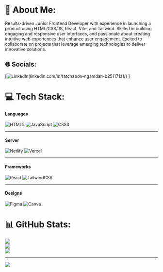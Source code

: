 # 💫 About Me:
Results-driven Junior Frontend Developer with experience in launching a product using HTML/CSS/JS, React, Vite, and Tailwind. Skilled in building engaging and responsive user interfaces, and passionate about creating intuitive web experiences that enhance user engagement. Excited to collaborate on projects that leverage emerging technologies to deliver innovative solutions.


## 🌐 Socials:
[![LinkedIn](https://img.shields.io/badge/LinkedIn-%230077B5.svg?logo=linkedin&logoColor=white)(linkedin.com/in/ratchapon-ngamdan-b251171a1/) ]

# 💻 Tech Stack:
#### Languages
![HTML5](https://img.shields.io/badge/html5-%23E34F26.svg?style=for-the-badge&logo=html5&logoColor=white) ![JavaScript](https://img.shields.io/badge/javascript-%23323330.svg?style=for-the-badge&logo=javascript&logoColor=%23F7DF1E) ![CSS3](https://img.shields.io/badge/css3-%231572B6.svg?style=for-the-badge&logo=css3&logoColor=white) 

---
#### Server
![Netlify](https://img.shields.io/badge/netlify-%23000000.svg?style=for-the-badge&logo=netlify&logoColor=#00C7B7) ![Vercel](https://img.shields.io/badge/vercel-%23000000.svg?style=for-the-badge&logo=vercel&logoColor=white) 

---
#### Frameworks
![React](https://img.shields.io/badge/react-%2320232a.svg?style=for-the-badge&logo=react&logoColor=%2361DAFB) ![TailwindCSS](https://img.shields.io/badge/tailwindcss-%2338B2AC.svg?style=for-the-badge&logo=tailwind-css&logoColor=white) 	

---
#### Designs
![Figma](https://img.shields.io/badge/figma-%23F24E1E.svg?style=for-the-badge&logo=figma&logoColor=white) 
![Canva](https://img.shields.io/badge/Canva-%2300C4CC.svg?style=for-the-badge&logo=Canva&logoColor=white)
# 📊 GitHub Stats:
![](https://github-readme-stats.vercel.app/api?username=bbenbboy&theme=default&hide_border=false&include_all_commits=true&count_private=false)<br/>
![](https://github-readme-streak-stats.herokuapp.com/?user=bbenbboy&theme=default&hide_border=false)<br/>
![](https://github-readme-stats.vercel.app/api/top-langs/?username=bbenbboy&theme=default&hide_border=false&include_all_commits=true&count_private=false&layout=compact)

---
[![](https://visitcount.itsvg.in/api?id=bbenbboy&icon=0&color=0)](https://visitcount.itsvg.in)

<!-- Proudly created with GPRM ( https://gprm.itsvg.in ) -->

